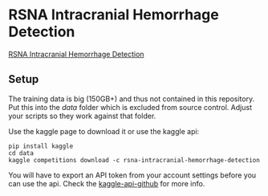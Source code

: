 # RSNA Intracranial Hemorrhage Detection

[RSNA Intracranial Hemorrhage Detection](https://www.kaggle.com/c/rsna-intracranial-hemorrhage-detection/data)

## Setup
The training data is big (150GB+) and thus not contained in this repository.
Put this into the *data* folder which is excluded from source control. Adjust your scripts so they work against that folder.

Use the kaggle page to download it or use the kaggle api:

    pip install kaggle
	cd data
	kaggle competitions download -c rsna-intracranial-hemorrhage-detection
	
You will have to export an API token from your account settings before you can use the api. Check the [kaggle-api-github](https://github.com/Kaggle/kaggle-api) for more info.